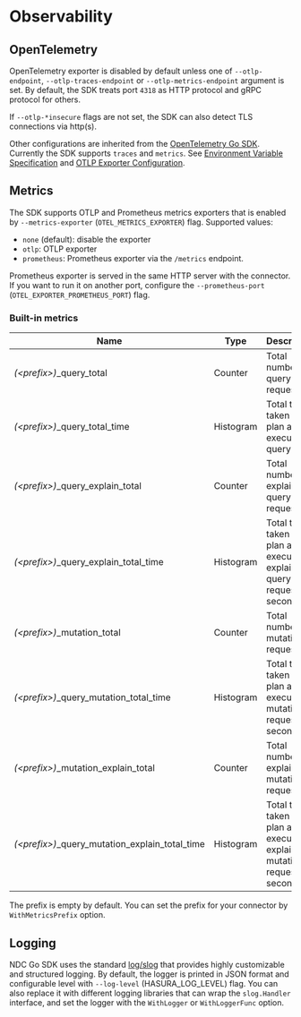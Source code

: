 # Observability

## OpenTelemetry

OpenTelemetry exporter is disabled by default unless one of `--otlp-endpoint`, `--otlp-traces-endpoint` or `--otlp-metrics-endpoint` argument is set. By default, the SDK treats port `4318` as HTTP protocol and gRPC protocol for others.

If `--otlp-*insecure` flags are not set, the SDK can also detect TLS connections via http(s).

Other configurations are inherited from the [OpenTelemetry Go SDK](https://github.com/open-telemetry/opentelemetry-go). Currently the SDK supports `traces` and `metrics`. See [Environment Variable Specification](https://opentelemetry.io/docs/specs/otel/configuration/sdk-environment-variables/) and [OTLP Exporter Configuration](https://opentelemetry.io/docs/languages/sdk-configuration/otlp-exporter/).

## Metrics

The SDK supports OTLP and Prometheus metrics exporters that is enabled by `--metrics-exporter` (`OTEL_METRICS_EXPORTER`) flag. Supported values:

- `none` (default): disable the exporter
- `otlp`: OTLP exporter
- `prometheus`: Prometheus exporter via the `/metrics` endpoint.

Prometheus exporter is served in the same HTTP server with the connector. If you want to run it on another port, configure the `--prometheus-port` (`OTEL_EXPORTER_PROMETHEUS_PORT`) flag.

### Built-in metrics

| Name                                             | Type      | Description                                                                  |
| ------------------------------------------------ | --------- | ---------------------------------------------------------------------------- |
| _(<prefix\>)_\_query_total                       | Counter   | Total number of query requests                                               |
| _(<prefix\>)_\_query_total_time                  | Histogram | Total time taken to plan and execute a query                                 |
| _(<prefix\>)_\_query_explain_total               | Counter   | Total number of explain query requests                                       |
| _(<prefix\>)_\_query_explain_total_time          | Histogram | Total time taken to plan and execute an explain query request, in seconds    |
| _(<prefix\>)_\_mutation_total                    | Counter   | Total number of mutation requests                                            |
| _(<prefix\>)_\_query_mutation_total_time         | Histogram | Total time taken to plan and execute a mutation request, in seconds          |
| _(<prefix\>)_\_mutation_explain_total            | Counter   | Total number of explain mutation requests                                    |
| _(<prefix\>)_\_query_mutation_explain_total_time | Histogram | Total time taken to plan and execute an explain mutation request, in seconds |

The prefix is empty by default. You can set the prefix for your connector by `WithMetricsPrefix` option.

## Logging

NDC Go SDK uses the standard [log/slog](https://pkg.go.dev/log/slog) that provides highly customizable and structured logging. By default, the logger is printed in JSON format and configurable level with `--log-level` (HASURA_LOG_LEVEL) flag. You can also replace it with different logging libraries that can wrap the `slog.Handler` interface, and set the logger with the `WithLogger` or `WithLoggerFunc` option.
